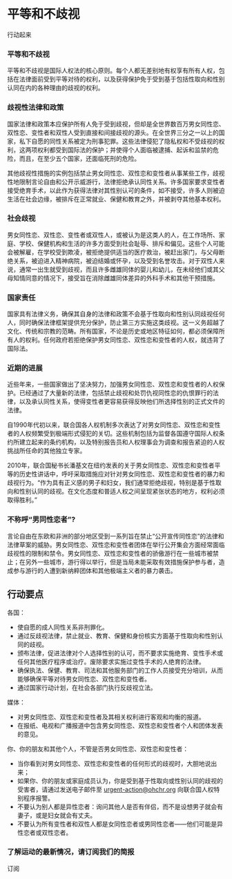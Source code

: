 # 平等和不歧视

行动起来

### **平等和不歧视**

平等和不歧视是国际人权法的核心原则。每个人都无差别地有权享有所有人权，包括在法律面前受到平等对待的权利，以及获得保护免于受到基于包括性取向和性别认同在内的各种理由的歧视的权利。

### **歧视性法律和政策**

国家法律和政策本应保护所有人免于受到歧视，但却是全世界数百万男女同性恋、双性恋、变性者和双性人受到直接和间接歧视的源头。在全世界三分之一以上的国家，私下自愿的同性关系被定为刑事犯罪。这些法律侵犯了隐私权和不受歧视的权利，这两项权利都受到国际法的保护；并使得个人面临被逮捕、起诉和监禁的危险，而且，在至少五个国家，还面临死刑的危险。

其他歧视性措施的实例包括禁止男女同性恋、双性恋和变性者从事某些工作，歧视性地限制言论自由和公开示威游行，法律拒绝承认同性关系。许多国家要求变性者接受绝育手术，以此作为获得法律对其性别认可的条件，如不接受，许多人则被迫生活在社会边缘，被排斥在正常就业、保健和教育之外，并被剥夺其他基本权利。

### **社会歧视**

男女同性恋、双性恋、变性者或双性人，或被认为是这类人的人，在工作场所、家庭、学校、保健机构和生活的许多方面受到社会耻辱、排斥和偏见。这些个人可能会被解雇，在学校受到欺凌，被拒绝提供适当的医疗救治，被赶出家门，与父母断绝关系，被迫进入精神病院，被迫结婚或怀孕，以及受到名誉攻击。对于双性人来说，通常一出生就受到歧视，而且许多雌雄同体的婴儿和幼儿，在未经他们或其父母知情同意的情况下，接受旨在消除雌雄同体差异的外科手术和其他干预措施。

### **国家责任**

国家具有法律义务，确保其自身的法律和政策不会基于性取向和性别认同歧视任何人，同时确保法律框架提供充分保护，防止第三方实施这类歧视。这一义务超越了文化、传统和宗教的范畴。所有国家，不论是历史或地区特征如何，都必须保障所有人的权利。任何政府若拒绝保护男女同性恋、双性恋和变性者的人权，就违背了国际法。

### **近期的进展**

近些年来，一些国家做出了坚决努力，加强男女同性恋、双性恋和变性者的人权保护。已经通过了大量新的法律，包括禁止歧视和处罚仇视同性恋的仇恨罪行的法律，以及承认同性关系，使得变性者更容易获得反映他们所选择性别的正式文件的法律。

自1990年代初以来，联合国各人权机制多次表达了对男女同性恋、双性恋和变性者的人权频繁受到极端形式侵犯的关切。这些机制包括为监督各国遵守国际人权条约所建立起来的条约机构，以及特别报告员和人权理事会为调查和报告紧迫的人权挑战所任命的其他独立专家。

2010年，联合国秘书长潘基文在纽约发表的关于男女同性恋、双性恋和变性者平等的历史性讲话中，呼吁采取措施应对针对男女同性恋、双性恋和变性者的暴力和歧视行为。“作为具有正义感的男子和妇女，我们通常拒绝歧视，特别是基于性取向和性别认同的歧视。在文化态度和普适人权之间呈现紧张状态的地方，权利必须取得胜利。”

### **不称呼“男同性恋者”?**

言论自由在东欧和非洲的部分地区受到一系列旨在禁止“公开宣传同性恋”的法律和法律草案的威胁。男女同性恋、双性恋和变性者团体在举行公开集会方面经常面临歧视性的限制和禁令。男女同性恋、双性恋和变性者的骄傲游行在一些城市被禁止；在另外一些城市，游行得以举行，但是当局未能采取有效措施保护参与者，造成参与游行的人遭到新纳粹团体和其他极端主义者的暴力袭击。

## 行动要点

各国：

- 使自愿的成人同性关系非刑罪化。
- 通过反歧视法律，禁止就业、教育、保健和身份核实方面基于性取向和性别认同的歧视。
- 颁布法律，促进法律对个人选择性别的认可，而不要求实施绝育、变性手术或任何其他医疗程序或治疗。废除要求实施过变性手术的人绝育的法律。
- 确保执法、保健、教育、司法和其他服务部门的工作人员接受充分培训，从而能够确保平等对待男女同性恋、双性恋和变性者。
- 通过国家行动计划，在社会各部门执行反歧视立法。

媒体：

- 对男女同性恋、双性恋和变性者及其相关权利进行客观和均衡的报道。
- 在报纸、电视和广播报道中包含男女同性恋、双性恋和变性者个人和团体发表的意见。

你、你的朋友和其他个人，不管是否男女同性恋、双性恋和变性者：

- 当你看到对男女同性恋、双性恋和变性者的任何形式的歧视时，大胆地说出来；
- 如果你、你的朋友或家庭成员认为，你是受到基于性取向或性别认同的歧视的受害者，请通过发送电子邮件至 urgent-action@ohchr.org 向联合国人权特别程序报警。
- 不要认为别人都是异性恋者：询问其他人是否有伴侣，而不是设想男子就会有妻子，或是妇女就会有丈夫。
- 不要认为所有变性者和双性人都是女同性恋者或男同性恋者——他们可能是异性恋者或双性恋者。

### 了解运动的最新情况，请订阅我们的简报

订阅